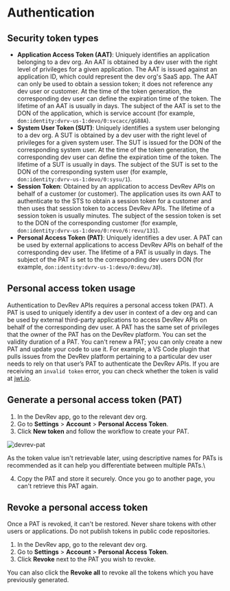 # Authentication

## Security token types

* **Application Access Token (AAT)**: Uniquely identifies an application belonging to a dev org. An AAT is obtained by a dev user with the right level of privileges for a given application. The AAT is issued against an application ID, which could represent the dev org's SaaS app. The AAT can only be used to obtain a session token; it does not reference any dev user or customer. At the time of the token generation, the corresponding dev user can define the expiration time of the token. The lifetime of an AAT is usually in days. The subject of the AAT is set to the DON of the application, which is service account (for example, `don:identity:dvrv-us-1:devo/0:svcacc/gG88A`).
* **System User Token (SUT)**: Uniquely identifies a system user belonging to a dev org. A SUT is obtained by a dev user with the right level of privileges for a given system user. The SUT is issued for the DON of the corresponding system user. At the time of the token generation, the corresponding dev user can define the expiration time of the token. The lifetime of a SUT is usually in days. The subject of the SUT is set to the DON of the corresponding system user (for example, `don:identity:dvrv-us-1:devo/0:sysu/1`).
* **Session Token**: Obtained by an application to access DevRev APIs on behalf of a customer (or customer). The application uses its own AAT to authenticate to the STS to obtain a session token for a customer and then uses that session token to access DevRev APIs. The lifetime of a session token is usually minutes. The subject of the session token is set to the DON of the corresponding customer (for example, `don:identity:dvrv-us-1:devo/0:revo/6:revu/131`).
* **Personal Access Token (PAT)**: Uniquely identifies a dev user. A PAT can be used by external applications to access DevRev APIs on behalf of the corresponding dev user. The lifetime of a PAT is usually in days. The subject of the PAT is set to the corresponding dev users DON (for example, `don:identity:dvrv-us-1:devo/0:devu/30`).

## Personal access token usage

Authentication to DevRev APIs requires a personal access token (PAT). A PAT is used to uniquely identify a dev user in context of a dev org and can be used by external third-party applications to access DevRev APIs on behalf of the corresponding dev user. A PAT has the same set of privileges that the owner of the PAT has on the DevRev platform. You can set the validity duration of a PAT. You can't renew a PAT; you can only create a new PAT and update your code to use it. For example, a VS Code plugin that pulls issues from the DevRev platform pertaining to a particular dev user needs to rely on that user’s PAT to authenticate the DevRev APIs. If you are receiving an `invalid token` error, you can check whether the token is valid at [jwt.io](https://jwt.io/).

## Generate a personal access token (PAT)

1. In the DevRev app, go to the relevant dev org.
2. Go to **Settings** > **Account** > **Personal Access Token**.
3. Click **New token** and follow the workflow to create your PAT.

![devrev-pat](file:37a714c9-10fc-47e1-a3f8-d69ddca56e94)

As the token value isn't retrievable later, using descriptive names for PATs is recommended as it can help you differentiate between multiple PATs.\


4. Copy the PAT and store it securely. Once you go to another page, you can't retrieve this PAT again.

## Revoke a personal access token

Once a PAT is revoked, it can't be restored. Never share tokens with other users or applications. Do not publish tokens in public code repositories.

1. In the DevRev app, go to the relevant dev org.
2. Go to **Settings** > **Account** > **Personal Access Token**.
3. Click **Revoke** next to the PAT you wish to revoke.

You can also click the **Revoke all** to revoke all the tokens which you have previously generated.
